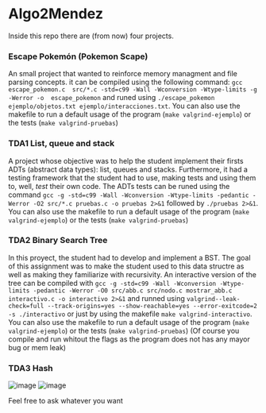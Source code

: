 # Algo2Mendez
Inside this repo there are (from now) four projects.
### Escape Pokemón (Pokemon Scape)
An small project that wanted to reinforce memory managment and file parsing concepts. it can be compiled using the following command: `gcc escape_pokemon.c  src/*.c -std=c99 -Wall -Wconversion -Wtype-limits -g -Werror -o  escape_pokemon` and runed using `./escape_pokemon ejemplo/objetos.txt ejemplo/interacciones.txt`. You can also use the makefile to run a default usage of the program (`make valgrind-ejemplo`) or the tests (`make valgrind-pruebas`)
### TDA1 List, queue and stack
A project whose objective was to help the student implement their firsts ADTs (abstract data types): list, queues and stacks. Furthermore, it had a testing framework that the student had to use, making tests and using them to, well, *test* their own code.
The ADTs tests can be runed using the command `gcc -g -std=c99 -Wall -Wconversion -Wtype-limits -pedantic -Werror -O2 src/*.c pruebas.c -o pruebas 2>&1` followed by `./pruebas 2>&1`. 
You can also use the makefile to run a default usage of the program (`make valgrind-ejemplo`) or the tests (`make valgrind-pruebas`)


### TDA2 Binary Search Tree
In this proyect, the student had to develop and implement a BST. The goal of this assignment was to make the student used to this data structre as well as making they familiarize with recursivity. An interactive version of the tree can be compiled with  `gcc -g -std=c99 -Wall -Wconversion -Wtype-limits -pedantic -Werror -O0 src/abb.c src/nodo.c mostrar_abb.c interactivo.c -o interactivo 2>&1` and runned using `valgrind--leak-check=full --track-origins=yes --show-reachable=yes --error-exitcode=2 -s ./interactivo` or just by using the makefile `make valgrind-interactivo`.  You can also use the makefile to run a default usage of the program (`make valgrind-ejemplo`) or the tests (`make valgrind-pruebas`)
(Of course you compile and run whitout the flags as the program does not has any mayor bug or mem leak)

### TDA3 Hash

![image](https://user-images.githubusercontent.com/63552496/172411206-02e2b304-f74b-451f-b753-13ea0dab06f4.png)
![image](https://user-images.githubusercontent.com/63552496/172411343-aafb7a46-7f68-4d83-aacf-55982a63b790.png)


Feel free to ask whatever you want

